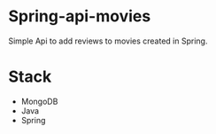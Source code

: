 # Spring-api-movies
Simple Api to add reviews to movies created in Spring.

# Stack
 - MongoDB
 - Java 
 - Spring
